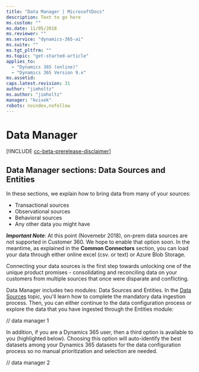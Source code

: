 ```yaml
---
title: "Data Manager | MicrosoftDocs"
description: Text to go here
ms.custom: ""
ms.date: 11/05/2018
ms.reviewer: ""
ms.service: "dynamics-365-ai"
ms.suite: ""
ms.tgt_pltfrm: ""
ms.topic: "get-started-article"
applies_to: 
  - "Dynamics 365 (online)"
  - "Dynamics 365 Version 9.x"
ms.assetid: 
caps.latest.revision: 31
author: "jimholtz"
ms.author: "jimholtz"
manager: "kvivek"
robots: noindex,nofollow
---
```

# Data Manager

[!INCLUDE [cc-beta-prerelease-disclaimer](../includes/cc-beta-prerelease-disclaimer.md)]

## Data Manager sections: Data Sources and Entities

In these sections, we explain how to bring data from many of your sources: 

- Transactional sources
- Observational sources
- Behavioral sources
- Any other data you might have 

***Important Note***: At this point (Novemebr 2018), on-prem data sources are not supported in Customer 360. 
We hope to enable that option soon. In the meantime, as explained in the **Common Connectors** section, you can load your data through either online excel (csv. or text) or Azure Blob Storage.

Connecting your data sources is the first step towards unlocking one of the unique product promises - consolidating and reconciling data on your customers from multiple sources that once were disparate and conflicting. 

Data Manager includes two modules: Data Sources and Entities. In the [Data Sources](pm-data-sources.md) topic, you'll learn how to complete the mandatory data ingestion process. Then, you can either continue to the data configuration process or explore the data that you have ingested through the Entities module:

// data manager 1

In addition, if you are a Dynamics 365 user, then a third option is available to you (highlighted below). Choosing this option will auto-identify the best datasets among your Dynamics 365 datasets for the data configuration process so no manual prioritization and selection are needed.

// data manager 2



